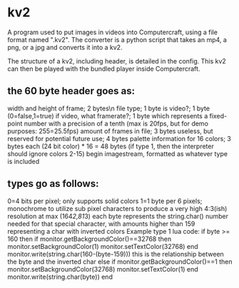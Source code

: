 # kv2
A program used to put images in videos into Computercraft, using a file format named ".kv2".
The converter is a python script that takes an mp4, a png, or a jpg and converts it into a kv2. 

The structure of a kv2, including header, is detailed in the config.
This kv2 can then be played with the bundled player inside Computercraft.


the 60 byte header goes as:
-----------------------------
width and height of frame; 2 bytes\n
file type; 1 byte
is video?; 1 byte (0=false,1=true)
if video, what framerate?; 1 byte which represents a fixed-point number with a precision of a tenth (max is 20fps, but for demo purposes: 255=25.5fps)
amount of frames in file; 3 bytes
useless, but reserved for potential future use; 4 bytes
palette information for 16 colors; 3 bytes each (24 bit color) * 16 = 48 bytes (if type 1, then the interpreter should ignore colors 2-15)
begin imagestream, formatted as whatever type is included


types go as follows:
-----------------------
0=4 bits per pixel; only supports solid colors
1=1 byte per 6 pixels; monochrome to utilize sub pixel characters to produce a very high 4:3(ish) resolution at max (164*2,81*3)
each byte represents the string.char() number needed for that special character, with amounts higher than 159 representing a char with inverted colors
Example type 1 lua code:
if byte >= 160 then
	if monitor.getBackgroundColor()==32768 then
		monitor.setBackgroundColor(1)
		monitor.setTextColor(32768)
	end
	monitor.write(string.char(160-(byte-159))) this is the relationship between the byte and the inverted char
else
	if monitor.getBackgroundColor()==1 then
		monitor.setBackgroundColor(32768)
		monitor.setTextColor(1)
	end
	monitor.write(string.char(byte))
end